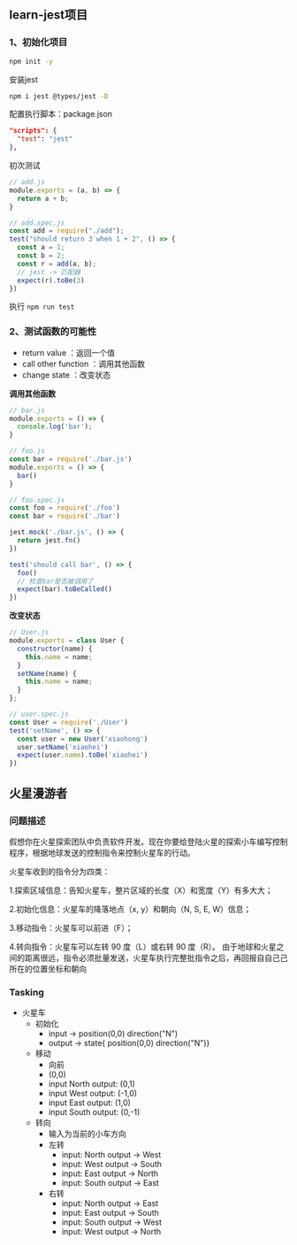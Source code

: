 ## learn-jest项目

### 1、初始化项目

```bash
npm init -y
```

安装jest

```bash
npm i jest @types/jest -D
```

配置执行脚本：package.json

```json
"scripts": {
  "test": "jest"
},
```

初次测试

```js
// add.js
module.exports = (a, b) => {
  return a + b;
}
```

```js
// add.spec.js
const add = require("./add");
test("should return 3 when 1 + 2", () => {
  const a = 1;
  const b = 2;
  const r = add(a, b);
  // jest -> 匹配器
  expect(r).toBe(3)
})
```

执行 `npm run test`



### 2、测试函数的可能性

- return value ：返回一个值
- call other function ：调用其他函数
- change state ：改变状态

**调用其他函数**

```js
// bar.js
module.exports = () => {
  console.log('bar');
}
```

```js
// foo.js
const bar = require('./bar.js')
module.exports = () => {
  bar()
}
```

```js
// foo.spec.js
const foo = require('./foo')
const bar = require('./bar')

jest.mock('./bar.js', () => {
  return jest.fn()
})

test('should call bar', () => {
  foo()
  // 检查bar是否被调用了
  expect(bar).toBeCalled()
})
```

**改变状态**

```js
// User.js
module.exports = class User {
  constructor(name) {
    this.name = name;
  }
  setName(name) {
    this.name = name;
  }
};
```

```js
// user.spec.js
const User = require('./User')
test('setName', () => {
  const user = new User('xiaohong')
  user.setName('xiaohei')
  expect(user.name).toBe('xiaohei')
})
```



## 火星漫游者

### 问题描述

假想你在火星探索团队中负责软件开发。现在你要给登陆火星的探索小⻋编写控制程序，根据地球发送的控制指令来控制⽕星车的行动。

火星⻋收到的指令分为四类：

1.探索区域信息：告知火星车，整片区域的长度（X）和宽度（Y）有多⼤大；

2.初始化信息：火星⻋的降落地点（x, y）和朝向（N, S, E, W）信息；

3.移动指令：火星⻋可以前进（F）；

4.转向指令：⽕星⻋可以左转 90 度（L）或右转 90 度（R）。 由于地球和⽕星之间的距离很远，指令必须批量发送，⽕星⻋执行完整批指令之后，再回报⾃自⼰己所在的位置坐标和朝向



### Tasking

- 火星车
  - 初始化
    - input -> position(0,0) direction("N")
    - output -> state{ position(0,0) direction("N")}
  - 移动
    - 向前
    - (0,0)
    - input North output: (0,1)
    - input West output: (-1,0)
    - input East output: (1,0)
    - input South output: (0,-1)
  - 转向
    - 输入为当前的小车方向
    - 左转
      - input: North output -> West
      - input: West output -> South
      - input: East output -> North
      - input: South output -> East
    - 右转
      - input: North output -> East
      - input: East output -> South
      - input: South output -> West
      - input: West output -> North





















